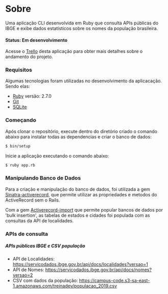 # Sobre

Uma aplicação CLI desenvolvida em Ruby que consulta APIs públicas do IBGE e exibe dados estatísticos sobre os nomes da população brasileira.

#### Status: Em desenvolvimento

 Acesse o [Trello](https://trello.com/b/EhVqO3St/ibge) desta aplicação para obter mais detalhes sobre o andamento do projeto.

### Requisitos

Algumas tecnologias foram utilizadas no desenvolvimento da aplicacação. Sendo elas:

- [Ruby](https://www.ruby-lang.org/pt/documentation/installation/) versão: 2.7.0
- [Git](https://git-scm.com) 
- [SQLite](https://www.sqlite.org/index.html)

### Começando

Após clonar o repositório, execute dentro do diretório criado o comando abaixo para instalar todas as dependencias e criar o banco de dados:
```bash
$ bin/setup
```

Inicie a aplicação executando o comando abaixo:
```bash
$ ruby app.rb
```

### Manipulando Banco de Dados

Para a criação e manipulação do banco de dados, foi utilizada a gem [Sinatra-activerecord](https://github.com/sinatra-activerecord/sinatra-activerecord), que permite utilizar as propriedades e metodos do ActiveRecord sem o Rails.

Com a gem [Activerecord-import](https://github.com/zdennis/activerecord-import) que permite popular bancos de dados por 'bulk insertion', as tabelas de estados e cidades foi populada com as consultas da API de localidades.


### APIs de consulta


##### APIs públicas IBGE e CSV população
- API de Localidades: https://servicodados.ibge.gov.br/api/docs/localidades?versao=1
- API de Nomes: https://servicodados.ibge.gov.br/api/docs/nomes?versao=2
- CSV com dados da população: https://campus-code.s3-sa-east-1.amazonaws.com/treinadev/populacao_2019.csv